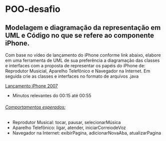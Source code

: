 # POO-desafio

## Modelagem e diagramação da representação em UML e Código no que se refere ao componente iPhone.

Com base no vídeo de lançamento do iPhone conforme link abaixo, elabore em uma ferramenta de UML de sua preferência a diagramação das classes e interfaces com a proposta de representar os papéis do iPhone de: Reprodutor Musicial, Aparelho Telefônico e Navegador na Internet. Em seguida crie as classes e interfaces no formato de arquivos .java

[Lançamento iPhone 2007](https://www.youtube.com/watch?v=9ou608QQRq8)

- Minutos relevantes do 00:15 até 00:55

###### [Comportamentos esperados:](https://github.com/digitalinnovationone/trilha-java-basico/tree/main/desafios/poo#comportamentos-esperados)

- Reprodutor Musical: tocar, pausar, selecionarMúsica
- Aparelho Telefônico: ligar, atender, iniciarCorreiodeVoz
- Navegador na Internet: exibirPagina, adicionarNovaAba, atualizarPagina
